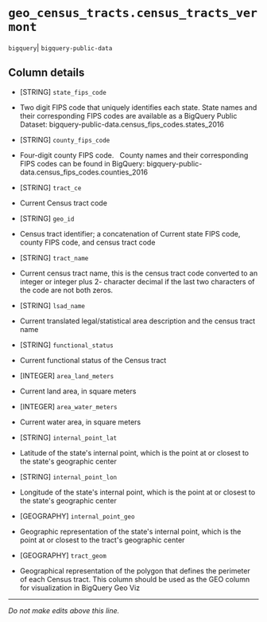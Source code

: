 # `geo_census_tracts.census_tracts_vermont`
`bigquery`| `bigquery-public-data`

## Column details
* [STRING]    `state_fips_code`
 - Two digit FIPS code that uniquely identifies each state. State names and their corresponding FIPS codes are available as a BigQuery Public Dataset: bigquery-public-data.census_fips_codes.states_2016
* [STRING]    `county_fips_code`
 - Four-digit county FIPS code.   County names and their corresponding FIPS codes can be found in BigQuery: bigquery-public-data.census_fips_codes.counties_2016
* [STRING]    `tract_ce`
 - Current Census tract code
* [STRING]    `geo_id`
 - Census tract identifier; a concatenation of Current state FIPS code, county FIPS code, and census tract code
* [STRING]    `tract_name`
 - Current census tract name, this is the census tract code converted to an integer or integer plus 2- character decimal if the last two characters of the code are not both zeros.
* [STRING]    `lsad_name`
 - Current translated legal/statistical area description and the census tract name
* [STRING]    `functional_status`
 - Current functional status of the Census tract
* [INTEGER]   `area_land_meters`
 - Current land area, in square meters
* [INTEGER]   `area_water_meters`
 - Current water area, in square meters
* [STRING]    `internal_point_lat`
 - Latitude of the state's internal point, which is the point at or closest to the state's geographic center
* [STRING]    `internal_point_lon`
 - Longitude of the state's internal point, which is the point at or closest to the state's geographic center
* [GEOGRAPHY] `internal_point_geo`
 - Geographic representation of the state's internal point, which is the point at or closest to the tract's geographic center
* [GEOGRAPHY] `tract_geom`
 - Geographical representation of the polygon that defines the perimeter of each Census tract. This column should be used as the GEO column for visualization in BigQuery Geo Viz

-------------------------------------------------------------------------------
*Do not make edits above this line.*
